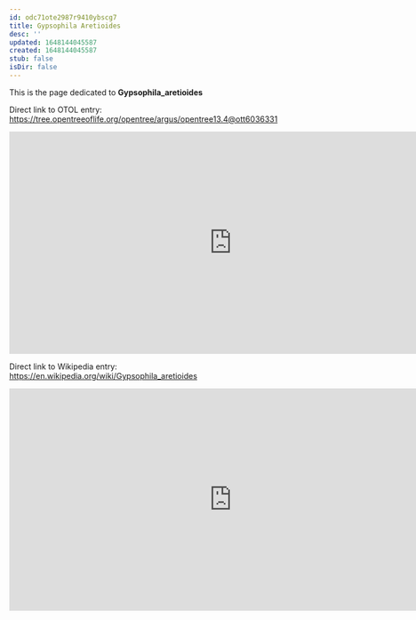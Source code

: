 ```yaml
---
id: odc71ote2987r9410ybscg7
title: Gypsophila Aretioides
desc: ''
updated: 1648144045587
created: 1648144045587
stub: false
isDir: false
---
```

This is the page dedicated to **Gypsophila_aretioides**


Direct link to OTOL entry: https://tree.opentreeoflife.org/opentree/argus/opentree13.4@ott6036331



<html>
    <body>
    <iframe src="https://tree.opentreeoflife.org/opentree/argus/opentree13.4@ott6036331"
    width="800" height="400" frameborder="0" allowfullscreen> </iframe>
    </body>
</html>
    


Direct link to Wikipedia entry: https://en.wikipedia.org/wiki/Gypsophila_aretioides



<html>
    <body>
    <iframe src="https://en.wikipedia.org/wiki/Gypsophila_aretioides"
    width="800" height="400" frameborder="0" allowfullscreen> </iframe>
    </body>
</html>
    
